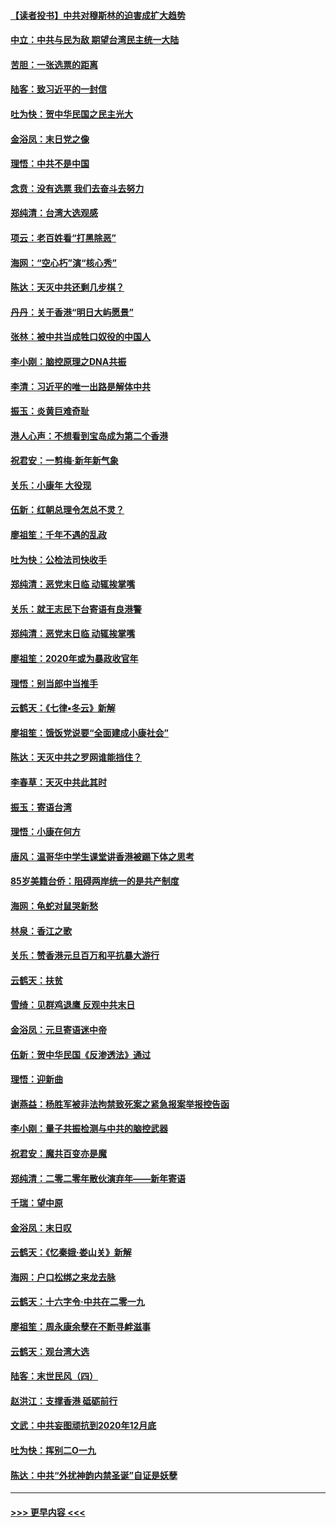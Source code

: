 #### [【读者投书】中共对穆斯林的迫害成扩大趋势](../pages/nsc993/n11791371.md?t=01150733) 
#### [中立：中共与民为敌 期望台湾民主统一大陆](../pages/nsc993/n11790392.md?t=01150733) 
#### [苦胆：一张选票的距离](../pages/nsc993/n11788914.md?t=01150733) 
#### [陆客：致习近平的一封信](../pages/nsc993/n11788867.md?t=01150733) 
#### [吐为快：贺中华民国之民主光大](../pages/nsc993/n11788618.md?t=01150733) 
#### [金浴凤：末日党之像](../pages/nsc993/n11787475.md?t=01150733) 
#### [理悟：中共不是中国](../pages/nsc993/n11787463.md?t=01150733) 
#### [念贲：没有选票  我们去奋斗去努力](../pages/nsc993/n11787398.md?t=01150733) 
#### [郑纯清：台湾大选观感](../pages/nsc993/n11786210.md?t=01150733) 
#### [项云：老百姓看“打黑除恶”](../pages/nsc993/n11785398.md?t=01150733) 
#### [海网：“空心朽”演“核心秀”](../pages/nsc993/n11783874.md?t=01150733) 
#### [陈达：天灭中共还剩几步棋？](../pages/nsc993/n11783719.md?t=01150733) 
#### [丹丹：关于香港“明日大屿愿景”](../pages/nsc993/n11783273.md?t=01150733) 
#### [张林：被中共当成牲口奴役的中国人](../pages/nsc993/n11782397.md?t=01150733) 
#### [李小刚：脑控原理之DNA共振](../pages/nsc993/n11780962.md?t=01150733) 
#### [李清：习近平的唯一出路是解体中共](../pages/nsc993/n11780866.md?t=01150733) 
#### [振玉：炎黄巨难奇耻](../pages/nsc993/n11779632.md?t=01150733) 
#### [港人心声：不想看到宝岛成为第二个香港](../pages/nsc993/n11778817.md?t=01150733) 
#### [祝君安：一剪梅‧新年新气象](../pages/nsc993/n11776340.md?t=01150733) 
#### [关乐：小康年 大役现](../pages/nsc993/n11774213.md?t=01150733) 
#### [伍新：红朝总理令怎总不灵？](../pages/nsc993/n11770813.md?t=01150733) 
#### [廖祖笙：千年不遇的乱政](../pages/nsc993/n11770373.md?t=01150733) 
#### [吐为快：公检法司快收手](../pages/nsc993/n11770359.md?t=01150733) 
#### [郑纯清：恶党末日临 动辄挨掌嘴](../pages/nsc993/n11769912.md?t=01150733) 
#### [关乐：就王志民下台寄语有良港警](../pages/nsc993/n11769903.md?t=01150733) 
#### [郑纯清：恶党末日临 动辄挨掌嘴](../pages/nsc993/n11769356.md?t=01150733) 
#### [廖祖笙：2020年或为暴政收官年](../pages/nsc993/n11768216.md?t=01150733) 
#### [理悟：别当郎中当推手](../pages/nsc993/n11768243.md?t=01150733) 
#### [云鹤天：《七律▪冬云》新解](../pages/nsc993/n11768204.md?t=01150733) 
#### [廖祖笙：饿饭党说要“全面建成小康社会”](../pages/nsc993/n11767482.md?t=01150733) 
#### [陈达：天灭中共之罗网谁能挡住？](../pages/nsc993/n11767465.md?t=01150733) 
#### [李春草：天灭中共此其时](../pages/nsc993/n11767452.md?t=01150733) 
#### [振玉：寄语台湾](../pages/nsc993/n11767432.md?t=01150733) 
#### [理悟：小康在何方](../pages/nsc993/n11767394.md?t=01150733) 
#### [唐风：温哥华中学生课堂讲香港被踢下体之思考](../pages/nsc993/n11766848.md?t=01150733) 
#### [85岁美籍台侨：阻碍两岸统一的是共产制度](../pages/nsc993/n11765043.md?t=01150733) 
#### [海网：龟蛇对鼠哭新愁](../pages/nsc993/n11764895.md?t=01150733) 
#### [林泉：香江之歌](../pages/nsc993/n11764415.md?t=01150733) 
#### [关乐：赞香港元旦百万和平抗暴大游行](../pages/nsc993/n11764382.md?t=01150733) 
#### [云鹤天：扶贫](../pages/nsc993/n11764245.md?t=01150733) 
#### [雪绮：见群鸡退鹰  反观中共末日](../pages/nsc993/n11762112.md?t=01150733) 
#### [金浴凤：元旦寄语迷中帝](../pages/nsc993/n11761788.md?t=01150733) 
#### [伍新：贺中华民国《反渗透法》通过](../pages/nsc993/n11761994.md?t=01150733) 
#### [理悟：迎新曲](../pages/nsc993/n11761152.md?t=01150733) 
#### [谢燕益：杨胜军被非法拘禁致死案之紧急报案举报控告函](../pages/nsc993/n11756134.md?t=01150733) 
#### [李小刚：量子共振检测与中共的脑控武器](../pages/nsc993/n11754518.md?t=01150733) 
#### [祝君安：魔共百变亦是魔](../pages/nsc993/n11754469.md?t=01150733) 
#### [郑纯清：二零二零年散伙演弃年——新年寄语](../pages/nsc993/n11754195.md?t=01150733) 
#### [千瑞：望中原](../pages/nsc993/n11754159.md?t=01150733) 
#### [金浴凤：末日叹](../pages/nsc993/n11752359.md?t=01150733) 
#### [云鹤天：《忆秦娥‧娄山关》新解](../pages/nsc993/n11752348.md?t=01150733) 
#### [海网：户口松绑之来龙去脉](../pages/nsc993/n11752328.md?t=01150733) 
#### [云鹤天：十六字令‧中共在二零一九](../pages/nsc993/n11752305.md?t=01150733) 
#### [廖祖笙：周永康余孽在不断寻衅滋事](../pages/nsc993/n11751013.md?t=01150733) 
#### [云鹤天：观台湾大选](../pages/nsc993/n11751007.md?t=01150733) 
#### [陆客：末世民风（四）](../pages/nsc993/n11749203.md?t=01150733) 
#### [赵洪江：支撑香港 砥砺前行](../pages/nsc993/n11748482.md?t=01150733) 
#### [文武：中共妄图顽抗到2020年12月底](../pages/nsc993/n11748446.md?t=01150733) 
#### [吐为快：挥别二O一九](../pages/nsc993/n11748411.md?t=01150733) 
#### [陈达：中共“外扰神韵内禁圣诞”自证是妖孽](../pages/nsc993/n11748226.md?t=01150733) 

----
#### [ >>> 更早内容 <<< ](../indexes/nsc993-earlier.md)
